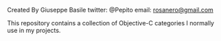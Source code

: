 Created By Giuseppe Basile 
twitter: @Pepito
email: rosanero@gmail.com

This repository contains a collection of Objective-C categories I normally use in my projects. 

